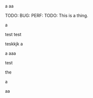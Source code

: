 a
aa


TODO:
BUG:
PERF:
TODO: This is a thing.

a 

test
test

teskkjk
a

a
aaa




test



the


a




aa




